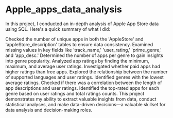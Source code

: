# Apple_apps_data_analysis
In this project, I conducted an in-depth analysis of Apple App Store data using SQL. Here's a quick summary of what I did:

Checked the number of unique apps in both the 'AppleStore' and 'appleStore_description' tables to ensure data consistency.
Examined missing values in key fields like 'track_name,' 'user_rating,' 'prime_genre,' and 'app_desc.'
Determined the number of apps per genre to gain insights into genre popularity.
Analyzed app ratings by finding the minimum, maximum, and average user ratings.
Investigated whether paid apps had higher ratings than free apps.
Explored the relationship between the number of supported languages and user ratings.
Identified genres with the lowest average ratings.
Checked if there was a correlation between the length of app descriptions and user ratings.
Identified the top-rated apps for each genre based on user ratings and total ratings counts.
This project demonstrates my ability to extract valuable insights from data, conduct statistical analyses, and make data-driven decisions—a valuable skillset for data analysis and decision-making roles.
